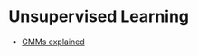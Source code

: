 # Unsupervised Learning

* [GMMs explained ](https://colab.research.google.com/github/jakevdp/PythonDataScienceHandbook/blob/master/notebooks/05.12-Gaussian-Mixtures.ipynb#scrollTo=YNoo82M-vCVN)

